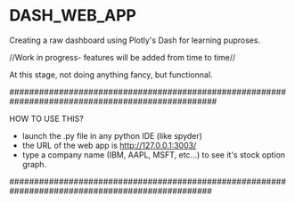 # DASH_WEB_APP
Creating a raw dashboard using Plotly's Dash for learning puproses.

//Work in progress- features will be added from time to time//

At this stage, not doing anything fancy, but functionnal.

##################################################################################################

HOW TO USE THIS?
- launch the .py file in any python IDE (like spyder)
- the URL of the web app is http://127.0.0.1:3003/
- type a company name (IBM, AAPL, MSFT, etc...)  to see it's stock option graph.

#################################################################################################
